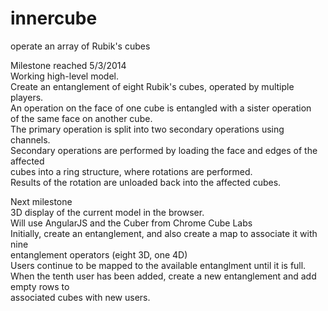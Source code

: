 innercube
=========

operate an array of Rubik's cubes

Milestone reached 5/3/2014<br>
 Working high-level model.<br>
 Create an entanglement of eight Rubik's cubes, operated by multiple players.<br>
 An operation on the face of one cube is entangled with a sister operation<br>
 of the same face on another cube.<br>
 The primary operation is split into two secondary operations using channels.<br>
 Secondary operations are performed by loading the face and edges of the affected<br>
 cubes into a ring structure, where rotations are performed.<br>
 Results of the rotation are unloaded back into the affected cubes.<br>
 
Next milestone<br>
  3D display of the current model in the browser.<br>
    Will use AngularJS and the Cuber from Chrome Cube Labs<br>
  Initially, create an entanglement, and also create a map to associate it with nine<br>
    entanglement operators (eight 3D, one 4D)<br>
  Users continue to be mapped to the available entanglment until it is full.<br>
  When the tenth user has been added, create a new entanglement and add empty rows to<br>
    associated cubes with new users.
